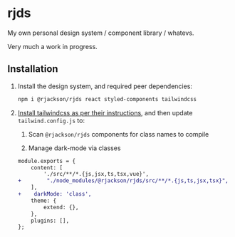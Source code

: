 # rjds

My own personal design system / component library / whatevs.

Very much a work in progress.

## Installation

1. Install the design system, and required peer dependencies:

   ```sh
   npm i @rjackson/rjds react styled-components tailwindcss
   ```

2. [Install tailwindcss as per their instructions](https://tailwindcss.com/docs/installation), and then update `tailwind.config.js` to:

   1. Scan `@rjackson/rjds` components for class names to compile

   2. Manage dark-mode via classes

   ```diff
   module.exports = {
       content: [
           './src/**/*.{js,jsx,ts,tsx,vue}',
   +        "./node_modules/@rjackson/rjds/src/**/*.{js,ts,jsx,tsx}",
       ],
   +    darkMode: 'class',
       theme: {
           extend: {},
       },
       plugins: [],
   };
   ```
